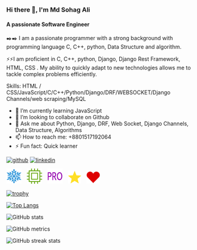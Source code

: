 ### Hi there 👋, I'm Md Sohag Ali
#### A passionate Software Engineer
✒️✒️ I am a passionate programmer with a strong background with programming language C, C++, python, Data Structure and algorithm.

⚡️⚡️I am proficient in C, C++, python, Django, Django Rest Framework, HTML, CSS . My ability to quickly adapt to new technologies allows me to tackle complex problems efficiently.

Skills: HTML / CSS/JavaScript/C/C++/Python/Django/DRF/WEBSOCKET/Django Channels/web scraping/MySQL

- 🌱 I’m currently learning JavaScript 
- 👯 I’m looking to collaborate on Github 
- 💬 Ask me about Python, Django, DRF, Web Socket, Django Channels, Data Structure, Algorithms 
- 📫 How to reach me: +8801517192064 
- ⚡ Fun fact: Quick learner 


[<img src='https://cdn.jsdelivr.net/npm/simple-icons@3.0.1/icons/github.svg' alt='github' height='40'>](https://github.com/https://github.com/sheikhsohag)  [<img src='https://cdn.jsdelivr.net/npm/simple-icons@3.0.1/icons/linkedin.svg' alt='linkedin' height='40'>](https://www.linkedin.com/in/https://www.linkedin.com/in/md-sohag-ali-361b20291//)  

<a href='https://archiveprogram.github.com/'><img src='https://raw.githubusercontent.com/acervenky/animated-github-badges/master/assets/acbadge.gif' width='40' height='40'></a> <a href='https://docs.github.com/en/developers'><img src='https://raw.githubusercontent.com/acervenky/animated-github-badges/master/assets/devbadge.gif' width='40' height='40'></a> <a href='https://github.com/pricing'><img src='https://raw.githubusercontent.com/acervenky/animated-github-badges/master/assets/pro.gif' width='40' height='40'></a> <a href='https://stars.github.com/'><img src='https://raw.githubusercontent.com/acervenky/animated-github-badges/master/assets/starbadge.gif' width='35' height='35'></a> <a href='https://docs.github.com/en/github/supporting-the-open-source-community-with-github-sponsors'><img src='https://raw.githubusercontent.com/acervenky/animated-github-badges/master/assets/sponsorbadge.gif' width='35' height='35'></a> 

[![trophy](https://github-profile-trophy.vercel.app/?username=https://github.com/sheikhsohag)](https://github.com/ryo-ma/github-profile-trophy)

[![Top Langs](https://github-readme-stats.vercel.app/api/top-langs/?username=https://github.com/sheikhsohag)](https://github.com/anuraghazra/github-readme-stats)

![GitHub stats](https://github-readme-stats.vercel.app/api?username=https://github.com/sheikhsohag&show_icons=true&count_private=true)  

![GitHub metrics](https://metrics.lecoq.io/https://github.com/sheikhsohag)  

![GitHub streak stats](https://streak-stats.demolab.com/?user=https://github.com/sheikhsohag)  


